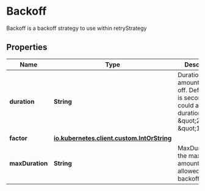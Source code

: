 

# Backoff

Backoff is a backoff strategy to use within retryStrategy
## Properties

Name | Type | Description | Notes
------------ | ------------- | ------------- | -------------
**duration** | **String** | Duration is the amount to back off. Default unit is seconds, but could also be a duration (e.g. \&quot;2m\&quot;, \&quot;1h\&quot;) |  [optional]
**factor** | [**io.kubernetes.client.custom.IntOrString**](io.kubernetes.client.custom.IntOrString.md) |  |  [optional]
**maxDuration** | **String** | MaxDuration is the maximum amount of time allowed for the backoff strategy |  [optional]



